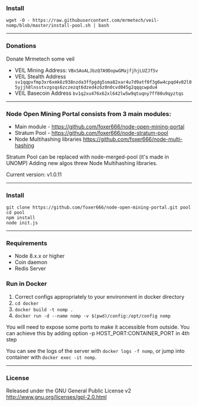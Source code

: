### Install
```
wget -O - https://raw.githubusercontent.com/mrmetech/veil-nomp/blob/master/install-pool.sh | bash
```

-------

### Donations

Donate Mrmetech some veil

* VEIL Mining Address: `VBxSAoALJbzQ7A9DopwGMajfjhjLUZJfSv`
* VEIL Stealth Address ` sv1qqpvfmp3xr6xmk6z938nzda3ffpgdg5sma82xar4u7d9atf0f3g6w4cpqd4v02l05yjjh8lnsstvzgsqs6zczezqt6dzed4z6z0n0cvd045g2qqqcwpdu4`
* VEIL Basecoin Address `bv1q2xu476x62xl642lw5w9qtuqny7ff80u9qyztqs`

---------

### Node Open Mining Portal consists from 3 main modules:
* Main module - https://github.com/foxer666/node-open-mining-portal
* Stratum Pool - https://github.com/foxer666/node-stratum-pool
* Node Multihashing libraries https://github.com/foxer666/node-multi-hashing

Stratum Pool can be replaced with node-merged-pool (it's made in UNOMP)
Adding new algos threw Node Multihashing libraries.

Current version: v1.0.11

-------
### Install
```
git clone https://github.com/foxer666/node-open-mining-portal.git pool
cd pool
npm install
node init.js
```
-------
### Requirements
* Node 8.x.x or higher
* Coin daemon
* Redis Server

### Run in Docker

1) Correct configs appropriately to your environment in docker directory
2) ```cd docker```
3) ```docker build -t nomp .```
4) ```docker run -d --name nomp -v $(pwd)/config:/opt/config nomp ```

You will need to expose some ports to make it accessible from outside. You can achieve this by adding option -p HOST_PORT:CONTAINER_PORT in 4th step

You can see the logs of the server with ```docker logs -f nomp```, or jump into container with ```docker exec -it nomp```.

-------
### License
Released under the GNU General Public License v2
http://www.gnu.org/licenses/gpl-2.0.html
